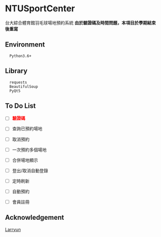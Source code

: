 # NTUSportCenter
台大綜合體育館羽毛球場地預約系統
**由於驗證碼及時間問題，本項目於學期結束後重寫**


## Environment
```
  Python3.6+
```


## Library
```
  requests
  BeautifulSoup
  PyQt5
```

## To Do List
* [ ]  **<font color="red">驗證碼</font>**
* [ ]  查詢已預約場地
* [ ]  取消預約
* [ ]  一次預約多個場地
* [ ]  合併場地顯示
* [ ]  登出/取消自動登錄
* [ ]  定時刷新
* [ ]  自動預約
* [ ]  會員註冊


## Acknowledgement
[Larryun](https://github.com/Larryun)
